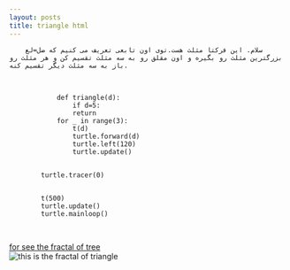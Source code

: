 ```yaml
---
layout: posts
title: triangle html
---
```



<title>the fractal of tree</title>
   
    
 
        
        سلام. این فرکتا مثلث هست.توی اون تابعی تعریف می کنیم که ضل=لع بزرگترین مثلث رو بگیره و اون مقلق رو به سه مثلث تقسیم کن و هر مثلث رو باز به سه مثلث دیگر تقسیم کنه.
        
<div dir="ltr"></div>
<pre>
            
                def triangle(d):
                    if d=5:
                    return
                for _ in range(3):
                    t(d)
                    turtle.forward(d)
                    turtle.left(120)
                    turtle.update()


            turtle.tracer(0)


            t(500)
            turtle.update()
            turtle.mainloop()
</pre>

        
<a href="file:///C:/git/FC02031/S9/tree.htmlv">
            for see the fractal of tree
        </a>
        <br>
        <img src="triangle.PNG" alt="this is the fractal of triangle"weight="200">
        <br>
        
 